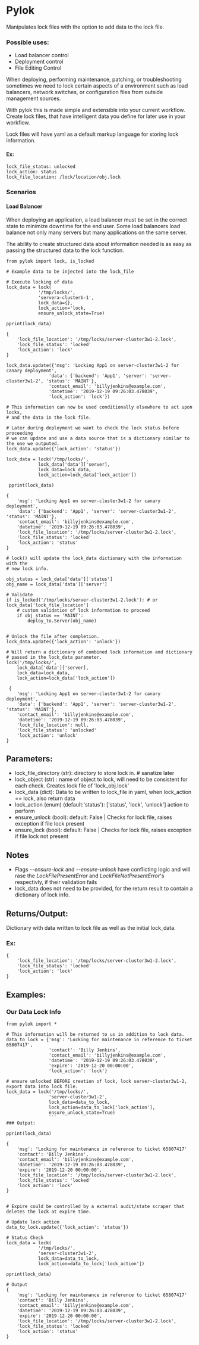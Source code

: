 
# Pylok
Manipulates lock files with the option to add data to the lock file.


### Possible uses:
* Load balancer control
* Deployment control
* File Editing Control

When deploying, performing maintenance, patching, or troubleshooting sometimes we need to lock certain aspects of a environment such as load balancers, network switches, or configuration files from outside management sources.

With pylok this is made simple and extensible into your current workflow. Create lock files, that have intelligent data you define for later use in your workflow.

Lock files will have yaml as a default markup language for storing lock information.

#### Ex:
```
lock_file_status: unlocked
lock_action: status
lock_file_location: /lock/location/obj.lock
```

### Scenarios

#### Load Balancer

When deploying an application, a load balancer must be set in the correct state to minimize downtime for the end user. Some load balancers load balance not only many servers but many applications on the same server.

The ability to create structured data about information needed is as easy as passing the structured data to the lock function.

```
from pylok import lock, is_locked

# Example data to be injected into the lock_file

# Execute locking of data 
lock_data = lock(
            '/tmp/locks/',
            'servera-clusterb-1',
            lock_data={},
            lock_action='lock,
            ensure_unlock_state=True)

pprint(lock_data)

{
    'lock_file_location': '/tmp/locks/server-cluster3w1-2.lock',
    'lock_file_status': 'locked'
    'lock_action': 'lock'
}

lock_data.update({'msg': 'Locking App1 on server-cluster3w1-2 for canary deployment',
                'data': {'backend': 'App1', 'server': 'server-cluster3w1-2', 'status': 'MAINT'},
                'contact_email': 'billyjenkins@example.com',
                'datetime': '2019-12-19 09:26:03.478039',
                'lock_action': 'lock'})

# This information can now be used conditionally elsewhere to act upon locks, 
# and the data in the lock file.

# Later during deployment we want to check the lock status before proceeding
# we can update and use a data source that is a dictionary similar to the one we outputed.
lock_data.update({'lock_action': 'status'})

lock_data = lock('/tmp/locks/',
            lock_data['data']['server],
            lock_data=lock_data,
            lock_action=lock_data['lock_action'])
           
 pprint(lock_data)

{ 
    'msg': 'Locking App1 on server-cluster3w1-2 for canary deployment',
    'data': {'backend': 'App1', 'server': 'server-cluster3w1-2', 'status': 'MAINT'},
    'contact_email': 'billyjenkins@example.com',
    'datetime': '2019-12-19 09:26:03.478039',
    'lock_file_location': '/tmp/locks/server-cluster3w1-2.lock',
    'lock_file_status': 'locked'
    'lock_action': 'status'
}

# lock() will update the lock_data dictionary with the information with the
# new lock info.

obj_status = lock_data['data']['status']
obj_name = lock_data['data']['server']

# Validate
if is_locked('/tmp/locks/server-cluster3w1-2.lock'): # or lock_data['lock_file_location']
    # custom validation of lock information to proceed
    if obj_status == 'MAINT':
        deploy_to.Server(obj_name)


# Unlock the file after completion.
lock_data.update({'lock_action': 'unlock'})

# Will return a dictionary of combined lock information and dictionary
# passed in the lock_data parameter. 
lock('/tmp/locks/',
    lock_data['data']['server],
    lock_data=lock_data,
    lock_action=lock_data['lock_action'])
    
 { 
    'msg': 'Locking App1 on server-cluster3w1-2 for canary deployment',
    'data': {'backend': 'App1', 'server': 'server-cluster3w1-2', 'status': 'MAINT'},
    'contact_email': 'billyjenkins@example.com',
    'datetime': '2019-12-19 09:26:03.478039',
    'lock_file_location': null,
    'lock_file_status': 'unlocked'
    'lock_action': 'unlock'
}

```

## Parameters:

* lock_file_directory (str): directory to store lock in. # sanatize later
* lock_object (str) : name of object to lock, will need to be consistent for each check. Creates lock file of 'lock_obj.lock'
* lock_data (dict): Data to be written to lock_file in yaml, when lock_action == lock, also return data
* lock_action (enum) (default:'status'):  ['status', 'lock', 'unlock'] action to perform 
* ensure_unlock (bool): default: False | Checks for lock file, raises exception if file lock present
* ensure_lock (bool): default: False | Checks for lock file, raises exception if file lock not present

## Notes

* Flags *--ensure-lock* and *--ensure-unlock* have conflicting logic and will rase the *LockFilePresentError* and *LockFileNotPresentError*'s respectivly, if their validation fails
* lock_data does not need to be provided, for the return result to contain a dictionary of lock info.

## Returns/Output:
        
Dictionary with data written to lock file as well as the initial lock_data.
    
### Ex:
    {       
        'lock_file_location': '/tmp/locks/server-cluster3w1-2.lock',
        'lock_file_status': 'locked'
        'lock_action': 'lock'
    }


## Examples:

### Our Data Lock Info
```
from pylok import *

# This information will be returned to us in addition to lock data.
data_to_lock = {'msg': 'Locking for maintenance in reference to ticket 65807417',
                'contact': 'Billy Jenkins',
                'contact_email': 'billyjenkins@example.com',
                'datetime': '2019-12-19 09:26:03.478039',
                'expire': '2019-12-20 00:00:00',
                'lock_action': 'lock'}

# ensure unlocked BEFORE creation of lock, lock server-cluster3w1-2, export data into lock file.
lock_data = lock('/tmp/locks/',
                'server-cluster3w1-2',
                lock_data=data_to_lock,
                lock_action=data_to_lock['lock_action'],
                ensure_unlock_state=True)
                ```
### Output:

pprint(lock_data)

{
    'msg': 'Locking for maintenance in reference to ticket 65807417'
    'contact': 'Billy Jenkins',
    'contact_email': 'billyjenkins@example.com',
    'datetime': '2019-12-19 09:26:03.478039',
    'expire': '2019-12-20 00:00:00',
    'lock_file_location': '/tmp/locks/server-cluster3w1-2.lock',
    'lock_file_status': 'locked'
    'lock_action': 'lock'
}


# Expire could be controlled by a external audit/state scraper that deletes the lock at expire time.

# Update lock action
data_to_lock.update({'lock_action': 'status'})

# Status Check
lock_data = lock(
            '/tmp/locks/',
            'server-cluster3w1-2',
            lock_data=data_to_lock,
            lock_action=data_to_lock['lock_action'])

pprint(lock_data)

# Output    
{
    'msg': 'Locking for maintenance in reference to ticket 65807417'
    'contact': 'Billy Jenkins',
    'contact_email': 'billyjenkins@example.com',
    'datetime': '2019-12-19 09:26:03.478039',
    'expire': '2019-12-20 00:00:00',
    'lock_file_location': '/tmp/locks/server-cluster3w1-2.lock',
    'lock_file_status': 'locked'
    'lock_action': 'status'
}
```

